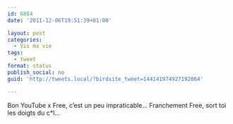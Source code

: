 ```yaml
---
id: 6854
date: '2011-12-06T19:51:39+01:00'

layout: post
categories:
  - Vis ma vie
tags:
  - tweet
format: status
publish_social: no
guid: 'http://tweets.local/?birdsite_tweet=144141974927192064'

---
```


Bon YouTube x Free, c’est un peu impraticable… Franchement Free, sort toi les doigts du c\*l…